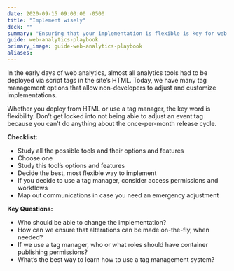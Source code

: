 ```yaml
---
date: 2020-09-15 09:00:00 -0500
title: "Implement wisely"
deck: ""
summary: "Ensuring that your implementation is flexible is key for web analytics."
guide: web-analytics-playbook
primary_image: guide-web-analytics-playbook
aliases:
---
```

In the early days of web analytics, almost all analytics tools had to be deployed via script tags in the site’s HTML. Today, we have many tag management options that allow non-developers to adjust and customize implementations.

Whether you deploy from HTML or use a tag manager, the key word is flexibility. Don’t get locked into not being able to adjust an event tag because you can’t do anything about the once-per-month release cycle.

**Checklist:**

- Study all the possible tools and their options and features
-   Choose one
- Study this tool’s options and features
- Decide the best, most flexible way to implement
- If you decide to use a tag manager, consider access permissions and workflows
- Map out communications in case you need an emergency adjustment
 
**Key Questions:**

- Who should be able to change the implementation?
- How can we ensure that alterations can be made on-the-fly, when needed?
- If we use a tag manager, who or what roles should have container publishing permissions?
- What’s the best way to learn how to use a tag management system?
